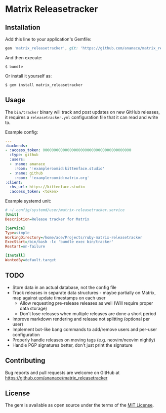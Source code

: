 # Matrix Releasetracker


## Installation

Add this line to your application's Gemfile:

```ruby
gem 'matrix_releasetracker', git: 'https://github.com/ananace/matrix_releasetracker'
```

And then execute:

    $ bundle

Or install it yourself as:

    $ gem install matrix_releasetracker

## Usage

The `bin/tracker` binary will track and post updates on new GitHub releases, it requires a `releasetracker.yml` configuration file that it can read and write to.

Example config:

```yaml
---
:backends:
- :access_token: 0000000000000000000000000000000000000000
  :type: github
  :users:
  - :name: ananace
    :room: '!exampleroomid:kittenface.studio'
  - :name: github
    :room: '!exampleroomid:matrix.org'
:client:
  :hs_url: https://kittenface.studio
  :access_token: <token>
```

Example systemd unit:

```ini
# ~/.config/systemd/user/matrix-releasetracker.service
[Unit]
Description=Release tracker for Matrix

[Service]
Type=simple
WorkingDirectory=/home/ace/Projects/ruby-matrix-releasetracker
ExecStart=/bin/bash -lc 'bundle exec bin/tracker'
Restart=on-failure

[Install]
WantedBy=default.target
```

## TODO

- Store data in an actual database, not the config file
- Track releases in separate data structures - maybe partially on Matrix, map against update timestamps on each user
  - Allow requesting pre-release releases as well (Will require proper data storage)
  - Don't lose releases when multiple releases are done a short period
- Improve markdown rendering and release not splitting (optional per user)
- Implement bot-like bang commands to add/remove users and per-user configuration
- Properly handle releases on moving tags (e.g. neovim/neovim nightly)
- Handle PGP signatures better, don't just print the signature

## Contributing

Bug reports and pull requests are welcome on GitHub at https://github.com/ananace/matrix_releasetracker

## License

The gem is available as open source under the terms of the [MIT License](https://opensource.org/licenses/MIT).
